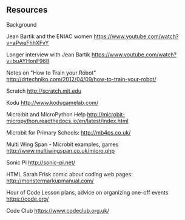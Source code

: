 
## Resources

Background

Jean Bartik and the ENIAC women
https://www.youtube.com/watch?v=aPweFhhXFvY

Longer interview with Jean Bartik
https://www.youtube.com/watch?v=buAYHonF968


Notes on "How to Train your Robot"
http://drtechniko.com/2012/04/09/how-to-train-your-robot/


Scratch
http://scratch.mit.edu

Kodu
http://www.kodugamelab.com/

Micro:bit and MicroPython Help
http://microbit-micropython.readthedocs.io/en/latest/index.html

Microbit for Primary Schools:
http://mb4ps.co.uk/

Multi Wing Span - Microbit examples, games
http://www.multiwingspan.co.uk/micro.php


Sonic Pi
http://sonic-pi.net/

HTML
Sarah Frisk comic about coding web pages:
http://monstermarkupmanual.com/



Hour of Code
Lesson plans, advice on organizing one-off events
https://code.org/

Code Club
https://www.codeclub.org.uk/
